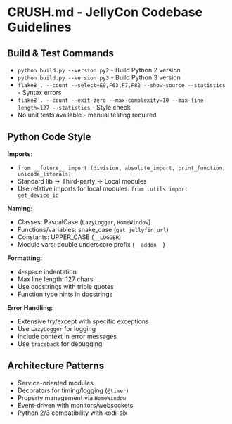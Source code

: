 # CRUSH.md - JellyCon Codebase Guidelines

## Build & Test Commands
- `python build.py --version py2` - Build Python 2 version
- `python build.py --version py3` - Build Python 3 version
- `flake8 . --count --select=E9,F63,F7,F82 --show-source --statistics` - Syntax errors
- `flake8 . --count --exit-zero --max-complexity=10 --max-line-length=127 --statistics` - Style check
- No unit tests available - manual testing required

## Python Code Style
**Imports:**
- `from __future__ import (division, absolute_import, print_function, unicode_literals)`
- Standard lib → Third-party → Local modules
- Use relative imports for local modules: `from .utils import get_device_id`

**Naming:**
- Classes: PascalCase (`LazyLogger`, `HomeWindow`)
- Functions/variables: snake_case (`get_jellyfin_url`)
- Constants: UPPER_CASE (`__LOGGER`)
- Module vars: double underscore prefix (`__addon__`)

**Formatting:**
- 4-space indentation
- Max line length: 127 chars
- Use docstrings with triple quotes
- Function type hints in docstrings

**Error Handling:**
- Extensive try/except with specific exceptions
- Use `LazyLogger` for logging
- Include context in error messages
- Use `traceback` for debugging

## Architecture Patterns
- Service-oriented modules
- Decorators for timing/logging (`@timer`)
- Property management via `HomeWindow`
- Event-driven with monitors/websockets
- Python 2/3 compatibility with kodi-six